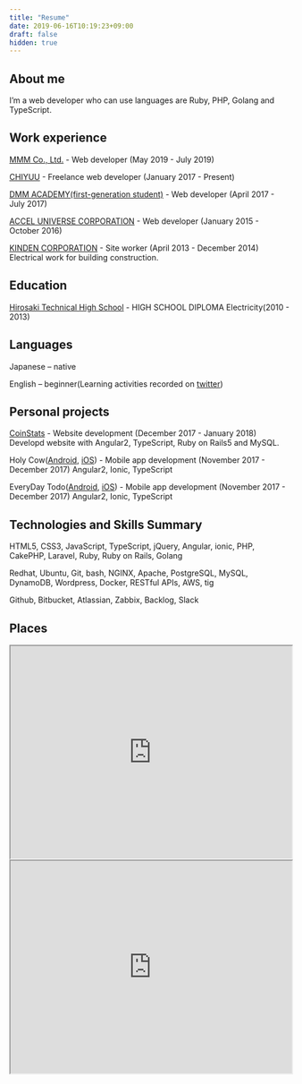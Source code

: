 ```yaml
---
title: "Resume"
date: 2019-06-16T10:19:23+09:00
draft: false
hidden: true
---
```


## About me

I’m a web developer who can use languages are Ruby, PHP, Golang and TypeScript.

## Work experience

[MMM Co., Ltd.](https://mmmcorp.co.jp/) - Web developer (May 2019 - July 2019)

[CHIYUU](https://chiyuu-official.com/) - Freelance web developer (January 2017 - Present)

[DMM ACADEMY(first-generation student)](https://dmm.academy/) - Web developer (April 2017 - July 2017)

[ACCEL UNIVERSE CORPORATION](https://www.acceluniverse.com/) - Web developer (January 2015 - October 2016)

[KINDEN CORPORATION](https://www.kinden.co.jp/english/) - Site worker (April 2013 - December 2014) Electrical work for building construction.

## Education

[Hirosaki Technical High School](http://www.hirosaki-th.asn.ed.jp/index-j.html) - HIGH SCHOOL DIPLOMA Electricity(2010 - 2013)

## Languages

Japanese – native

English – beginner(Learning activities recorded on [twitter](https://twitter.com/jom_vlog))

## Personal projects

[CoinStats](/blog/coin-stats/) - Website development (December 2017 - January 2018) Developd website with Angular2, TypeScript, Ruby on Rails5 and MySQL.

Holy Cow([Android](https://play.google.com/store/apps/details?id=com.kogawawork.holycow&hl=ja), [iOS](https://itunes.apple.com/jp/app/holy-cow/id1323714301?l=ja&ls=1&mt=8)) - Mobile app development (November 2017 - December 2017) Angular2, Ionic, TypeScript

EveryDay Todo([Android](https://play.google.com/store/apps/details?id=com.ionicframework.everydaytodo880856&hl=ja), [iOS](https://itunes.apple.com/us/app/%E6%AF%8E%E6%97%A5todo/id1296569907?mt=8)) - Mobile app development (November 2017 - December 2017) Angular2, Ionic, TypeScript

## Technologies and Skills Summary

HTML5, CSS3, JavaScript, TypeScript, jQuery, Angular, ionic, PHP, CakePHP, Laravel, Ruby, Ruby on Rails, Golang

Redhat, Ubuntu, Git, bash, NGINX, Apache, PostgreSQL, MySQL, DynamoDB, Wordpress, Docker, RESTful APIs, AWS, tig

Github, Bitbucket, Atlassian, Zabbix, Backlog, Slack

## Places

<iframe src="https://www.google.com/maps/d/embed?mid=1XYS0gAgM7s67PoS0y2_TQEvnqaUdx42t" width="100%" height="380"></iframe>

<iframe src="https://www.google.com/maps/d/embed?mid=1yo85G4hsyin0v3AD1aEz2rNEz2LEiyNr" width="100%" height="380"></iframe>
